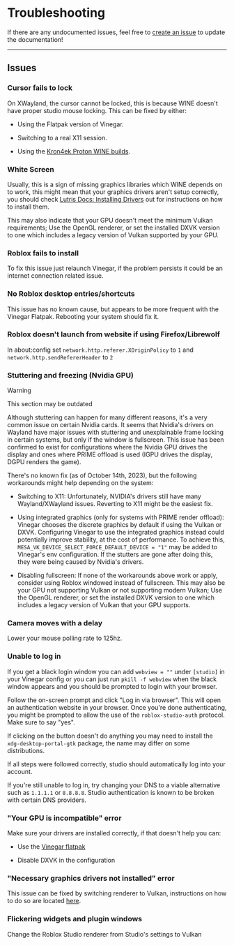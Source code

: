 # Troubleshooting

If there are any undocumented issues, feel free to [create an issue](https://github.com/vinegarhq/vinegarhq.github.io/issues/new/choose) to update the documentation!

---

## Issues

### Cursor fails to lock

On XWayland, the cursor cannot be locked, this is because WINE doesn't have proper studio mouse locking. This can be fixed by either:

- Using the Flatpak version of Vinegar.

- Switching to a real X11 session.

- Using the [Kron4ek Proton WINE builds](https://github.com/Kron4ek/Wine-Builds/releases).

### White Screen

Usually, this is a sign of missing graphics libraries which WINE depends on to work, this might mean that your graphics drivers aren't setup correctly, you should check [Lutris Docs: Installing Drivers](https://github.com/lutris/docs/blob/master/InstallingDrivers.md) out for instructions on how to install them.

This may also indicate that your GPU doesn't meet the minimum Vulkan requirements; Use the OpenGL renderer, or set the installed DXVK version to one which includes a legacy version of Vulkan supported by your GPU.

### Roblox fails to install

To fix this issue just relaunch Vinegar, if the problem persists it could be an internet connection related issue.

### No Roblox desktop entries/shortcuts

This issue has no known cause, but appears to be more frequent with the Vinegar Flatpak. Rebooting your system should fix it.

### Roblox doesn't launch from website if using Firefox/Librewolf

In about:config set `network.http.referer.XOriginPolicy` to `1` and `network.http.sendRefererHeader` to `2`

### Stuttering and freezing (Nvidia GPU)

> [!WARNING]
> This section may be outdated

Although stuttering can happen for many different reasons, it's a very common issue on certain Nvidia cards. It seems that Nvidia's drivers on Wayland have major issues with stuttering and unexplainable frame locking in certain systems, but only if the window is fullscreen. This issue has been confirmed to exist for configurations where the Nvidia GPU drives the display and ones where PRIME offload is used (IGPU drives the display, DGPU renders the game).

There's no known fix (as of October 14th, 2023), but the following workarounds might help depending on the system:

- Switching to X11:
  Unfortunately, NVIDIA's drivers still have many Wayland/XWayland issues. Reverting to X11 might be the easiest fix.

- Using integrated graphics (only for systems with PRIME render offload):
  Vinegar chooses the discrete graphics by default if using the Vulkan or DXVK. Configuring Vinegar to use the integrated graphics instead could potentially improve stability, at the cost of performance. To achieve this, `MESA_VK_DEVICE_SELECT_FORCE_DEFAULT_DEVICE = "1"` may be added to Vinegar's env configuration.
  If the stutters are gone after doing this, they were being caused by Nvidia's drivers.

- Disabling fullscreen:
  If none of the workarounds above work or apply, consider using Roblox windowed instead of fullscreen.
  This may also be your GPU not supporting Vulkan or not supporting modern Vulkan; Use the OpenGL renderer, or set the installed DXVK version to one which includes a legacy version of Vulkan that your GPU supports.

### Camera moves with a delay

Lower your mouse polling rate to 125hz.

### Unable to log in

If you get a black login window you can add `webview = ""` under `[studio]` in your Vinegar config or you can just run `pkill -f webview` when the black window appears and you should be prompted to login with your browser.

Follow the on-screen prompt and click "Log in via browser". This will open an authentication website in your browser. Once you're done authenticating, you might be prompted to allow the use of the `roblox-studio-auth` protocol. Make sure to say "yes".

If clicking on the button doesn't do anything you may need to install the `xdg-desktop-portal-gtk` package, the name may differ on some distributions.

If all steps were followed correctly, studio should automatically log into your account.

If you're still unable to log in, try changing your DNS to a viable alternative such as `1.1.1.1` or `8.8.8.8`. Studio authentication is known to be broken with certain DNS providers. 

### "Your GPU is incompatible" error

Make sure your drivers are installed correctly, if that doesn't help you can:

- Use the [Vinegar flatpak](https://vinegarhq.org/Installation/guides/flatpak.html)

- Disable DXVK in the configuration

### "Necessary graphics drivers not installed" error

This issue can be fixed by switching renderer to Vulkan, instructions on how to do so are located [here](https://vinegarhq.org/Configuration/index.html).

### Flickering widgets and plugin windows

Change the Roblox Studio renderer from Studio's settings to Vulkan
